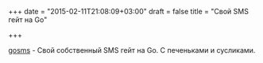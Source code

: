 +++
date = "2015-02-11T21:08:09+03:00"
draft = false
title = "Свой SMS гейт на Go"

+++

<p><a href="http://haxpax.github.io/gosms/">gosms</a>&nbsp;-&nbsp;Свой собственный SMS гейт на Go. С печеньками и сусликами.</p>

